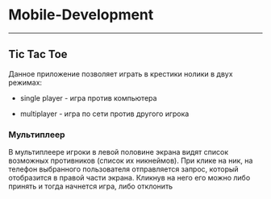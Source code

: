 # Mobile-Development

---

## Tic Tac Toe

Данное приложение позволяет играть в крестики нолики в двух режимах: 

- single player - игра против компьютера

- multiplayer - игра по сети против другого игрока


### Мультиплеер

В мультиплеере игроки в левой половине экрана видят список возможных противников (список их никнеймов). При клике на ник, на телефон выбранного пользователя отправляется запрос, который отобразится в правой части экрана. Кликнув на него его можно либо принять и тогда начнется игра, либо отклонить

